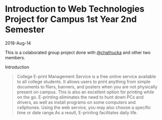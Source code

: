 # Introduction to Web Technologies Project for Campus 1st Year 2nd Semester
2018-Aug-14

This is a colaborated group project done with [@chathucka](https://github.com/chathucka) and other two members.

Introduction
>College E-print Management Service is a free online service available to all college students.
It allows users to print anything from simple documents to fliers, banners, and posters when you are not physically present on campus.
This is also an excellent option for printing while on the go.
E-printing eliminates the need to hunt down PCs and drivers, as well as install programs on some computers and cellphones.
Using the web service, you may also choose a specific time or date range.As a result, E-printing facilitates daily life. 
